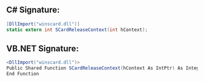 
## C# Signature:
```cs
[DllImport("winscard.dll")]
static extern int SCardReleaseContext(int hContext);
```

## VB.NET Signature:
```cs
<DllImport("winscard.dll")>
Public Shared Function SCardReleaseContext(hContext As IntPtr) As Integer
End Function
```
